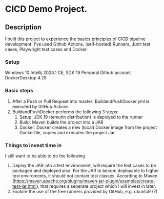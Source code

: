 # CICD Demo Project.

## Description

I built this project to experience the basics principles of CICD pipeline development. I've used Github Actions, (self-hosted) Runners, Junit test cases, Playwright test cases and Docker.

### Setup
Windows 10
Intellij 2024.1 CE, SDK 19
Personal Github account
DockerDesktop 4.29

### Basic steps

1. After a Push or Pull Request into master: BuildandPushDocker.yml is executed by GitHub Actions
2. BuildandPushDocker performs the following 3 steps:
   1. Setup: JDK 19 (temurin distribution) is deployed to the runner
   2. Build: Maven builds the project into a JAR 
   3. Docker: Docker creates a new (local) Docker image from the project Dockerfile, copies and executes the project Jar
   
### Things to invest time in

I still want to be able to do the following

1. Deploy the JAR into a test environment, will require the test cases to be packaged and deployed also. For the JAR
to becom deployable to higher test enviroments, it should not contain test classes. According to Maven
(https://maven.apache.org/plugins/maven-jar-plugin/examples/create-test-jar.html), that requires a seperate project which I 
will invest in later. 
2. Explore the use of the free runners provided by GitHub, e.g. ubuntu9 (?)
